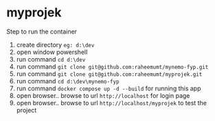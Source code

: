# myprojek

Step to run the container

1) create directory ```` eg: d:\dev ````
2) open window powershell
3) run command ````cd d:\dev````
4) run command ````git clone git@github.com:raheemumt/mynemo-fyp.git  ````
5) run command ````git clone git@github.com:raheemumt/myprojek.git  ````
6) run command ````cd d:\dev\mynemo-fyp````
7) run command ```docker compose up -d --build``` for running this app
8) open browser.. browse to url ````http://localhost```` for login page
9) open browser.. browse to url ````http://localhost/myprojek```` to test the project
